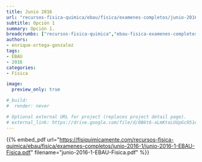 ```yaml
---
title: Junio 2016
url: "recursos-fisica-quimica/ebau/fisica/examenes-completos/junio-2016-1"
subtitle: Opción 1
summary: Opción 1.
breadcrumbs: ["recursos-fisica-quimica","ebau-fisica-examenes-completos"]
authors:
- enrique-ortega-gonzalez
tags:
- EBAU
- 2016
categories:
- Física

image:
  preview_only: true

#_build:
#  render: never

# Optional external URL for project (replaces project detail page).
# external_link: https://drive.google.com/file/d/0B6t6-aLmKtoLUUpGc051eERKOFk/view
---
```


{{% embed_pdf url="https://fisiquimicamente.com/recursos-fisica-quimica/ebau/fisica/examenes-completos/junio-2016-1/junio-2016-1-EBAU-Fisica.pdf" filename="junio-2016-1-EBAU-Fisica.pdf" %}}